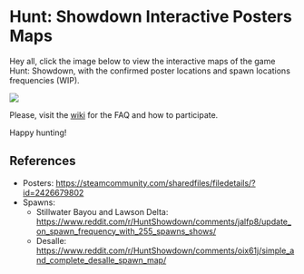 # Hunt: Showdown Interactive Posters Maps
Hey all, click the image below to view the interactive maps of the game Hunt: Showdown, with the confirmed poster locations and spawn locations frequencies (WIP).

[<img src="https://github.com/UrsusSalificus/Hunt-Showdown-Interactive-Maps/blob/main/images/site_preview.PNG?raw=true">](https://ursussalificus.github.io/Hunt-Showdown-Interactive-Maps/)

Please, visit the [wiki](https://github.com/UrsusSalificus/Hunt-Showdown-Interactive-Maps/wiki) for the FAQ and how to participate.

Happy hunting!

## References
- Posters: https://steamcommunity.com/sharedfiles/filedetails/?id=2426679802
- Spawns: 
    - Stillwater Bayou and Lawson Delta:  https://www.reddit.com/r/HuntShowdown/comments/jalfp8/update_on_spawn_frequency_with_255_spawns_shows/
    - Desalle: https://www.reddit.com/r/HuntShowdown/comments/oix61j/simple_and_complete_desalle_spawn_map/ 
